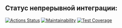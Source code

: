 ## Статус непрерывной интеграции:
[![Actions Status](https://github.com/RKV102/python-project-52/actions/workflows/hexlet-check.yml/badge.svg)](https://github.com/RKV102/python-project-52/actions)
[![Maintainability](https://api.codeclimate.com/v1/badges/08a5b0ad5595154b59fd/maintainability)](https://codeclimate.com/github/RKV102/python-project-52/maintainability)
[![Test Coverage](https://api.codeclimate.com/v1/badges/08a5b0ad5595154b59fd/test_coverage)](https://codeclimate.com/github/RKV102/python-project-52/test_coverage)
